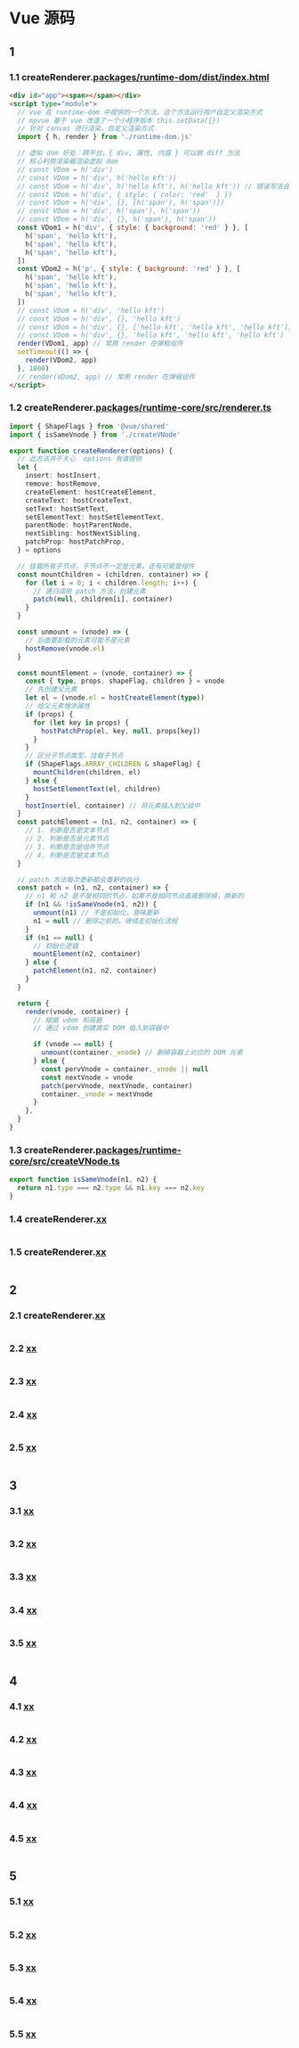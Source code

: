 # Vue 源码

## 1

### 1.1 createRenderer.[packages/runtime-dom/dist/index.html](../../public/example/1.vue3.base/packages/runtime-dom/dist/index.html)

```html
<div id="app"><span></span></div>
<script type="module">
  // vue 在 runtime-dom 中提供的一个方法，这个方法运行用户自定义渲染方式
  // mpvue 基于 vue 改造了一个小程序版本 this.setData({})
  // 针对 canvas 进行渲染，自定义渲染方式
  import { h, render } from './runtime-dom.js'

  // 虚拟 dom 好处：跨平台，{ div, 属性, 内容 } 可以做 diff 方法
  // 核心利用渲染器渲染虚拟 dom
  // const VDom = h('div')
  // const VDom = h('div', h('hello kft'))
  // const VDom = h('div', h('hello kft'), h('hello kft')) // 错误写法会被认为第二个参数是属性
  // const VDom = h('div', { style: { color: 'red'  } })
  // const VDom = h('div', {}, [h('span'), h('span')])
  // const VDom = h('div', h('span'), h('span'))
  // const VDom = h('div', {}, h('span'), h('span'))
  const VDom1 = h('div', { style: { background: 'red' } }, [
    h('span', 'hello kft'),
    h('span', 'hello kft'),
    h('span', 'hello kft'),
  ])
  const VDom2 = h('p', { style: { background: 'red' } }, [
    h('span', 'hello kft'),
    h('span', 'hello kft'),
    h('span', 'hello kft'),
  ])
  // const VDom = h('div', 'hello kft')
  // const VDom = h('div', {}, 'hello kft')
  // const VDom = h('div', {}, ['hello kft', 'hello kft', 'hello kft'])
  // const VDom = h('div', {}, 'hello kft', 'hello kft', 'hello kft')
  render(VDom1, app) // 常用 render 在弹框组件
  setTimeout(() => {
    render(VDom2, app)
  }, 1000)
  // render(VDom2, app) // 常用 render 在弹框组件
</script>
```

### 1.2 createRenderer.[packages/runtime-core/src/renderer.ts](../../public/example/1.vue3.base/packages/runtime-core/src/renderer.ts)

```ts
import { ShapeFlags } from '@vue/shared'
import { isSameVnode } from './createVNode'

export function createRenderer(options) {
  // 此方法并不关心  options 有谁提供
  let {
    insert: hostInsert,
    remove: hostRemove,
    createElement: hostCreateElement,
    createText: hostCreateText,
    setText: hostSetText,
    setElementText: hostSetElementText,
    parentNode: hostParentNode,
    nextSibling: hostNextSibling,
    patchProp: hostPatchProp,
  } = options

  // 挂载所有子节点，子节点不一定是元素，还有可能是组件
  const mountChildren = (children, container) => {
    for (let i = 0; i < children.length; i++) {
      // 递归调用 patch 方法，创建元素
      patch(null, children[i], container)
    }
  }

  const unmount = (vnode) => {
    // 后面要卸载的元素可能不是元素
    hostRemove(vnode.el)
  }

  const mountElement = (vnode, container) => {
    const { type, props, shapeFlag, children } = vnode
    // 先创建父元素
    let el = (vnode.el = hostCreateElement(type))
    // 给父元素增添属性
    if (props) {
      for (let key in props) {
        hostPatchProp(el, key, null, props[key])
      }
    }
    // 区分子节点类型，挂载子节点
    if (ShapeFlags.ARRAY_CHILDREN & shapeFlag) {
      mountChildren(children, el)
    } else {
      hostSetElementText(el, children)
    }
    hostInsert(el, container) // 将元素插入到父级中
  }
  const patchElement = (n1, n2, container) => {
    // 1. 判断是否是文本节点
    // 2. 判断是否是元素节点
    // 3. 判断是否是组件节点
    // 4. 判断是否是文本节点
  }

  // patch 方法每次更新都会重新的执行
  const patch = (n1, n2, container) => {
    // n1 和 n2 是不是相同的节点，如果不是相同节点直接删除掉，换新的
    if (n1 && !isSameVnode(n1, n2)) {
      unmount(n1) // 不是初始化，意味更新
      n1 = null // 删除之前的，继续走初始化流程
    }
    if (n1 == null) {
      // 初始化逻辑
      mountElement(n2, container)
    } else {
      patchElement(n1, n2, container)
    }
  }

  return {
    render(vnode, container) {
      // 根据 vdom 和容器
      // 通过 vdom 创建真实 DOM 插入到容器中

      if (vnode == null) {
        unmount(container._vnode) // 删掉容器上对应的 DOM 元素
      } else {
        const pervVnode = container._vnode || null
        const nextVnode = vnode
        patch(pervVnode, nextVnode, container)
        container._vnode = nextVnode
      }
    },
  }
}
```

### 1.3 createRenderer.[packages/runtime-core/src/createVNode.ts](../../public/example/1.vue3.base/packages/runtime-core/src/createVNode.ts)

```ts
export function isSameVnode(n1, n2) {
  return n1.type === n2.type && n1.key === n2.key
}
```

### 1.4 createRenderer.[xx](../../public/example/1.vue3.base/xx)

```ts

```

### 1.5 createRenderer.[xx](../../public/example/1.vue3.base/xx)

```ts

```

## 2

### 2.1 createRenderer.[xx](../../public/example/1.vue3.base/xx)

```ts

```

### 2.2 [xx](../../public/example/1.vue3.base/xx)

```ts

```

### 2.3 [xx](../../public/example/1.vue3.base/xx)

```ts

```

### 2.4 [xx](../../public/example/1.vue3.base/xx)

```ts

```

### 2.5 [xx](../../public/example/1.vue3.base/xx)

```ts

```

## 3

### 3.1 [xx](../../public/example/1.vue3.base/xx)

```ts

```

### 3.2 [xx](../../public/example/1.vue3.base/xx)

```ts

```

### 3.3 [xx](../../public/example/1.vue3.base/xx)

```ts

```

### 3.4 [xx](../../public/example/1.vue3.base/xx)

```ts

```

### 3.5 [xx](../../public/example/1.vue3.base/xx)

```ts

```

## 4

### 4.1 [xx](../../public/example/1.vue3.base/xx)

```ts

```

### 4.2 [xx](../../public/example/1.vue3.base/xx)

```ts

```

### 4.3 [xx](../../public/example/1.vue3.base/xx)

```ts

```

### 4.4 [xx](../../public/example/1.vue3.base/xx)

```ts

```

### 4.5 [xx](../../public/example/1.vue3.base/xx)

```ts

```

## 5

### 5.1 [xx](../../public/example/1.vue3.base/xx)

```ts

```

### 5.2 [xx](../../public/example/1.vue3.base/xx)

```ts

```

### 5.3 [xx](../../public/example/1.vue3.base/xx)

```ts

```

### 5.4 [xx](../../public/example/1.vue3.base/xx)

```ts

```

### 5.5 [xx](../../public/example/1.vue3.base/xx)

```ts

```
